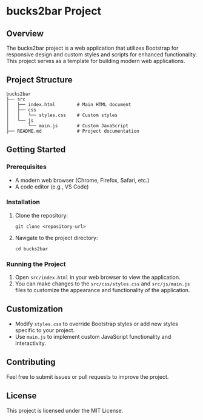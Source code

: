 # bucks2bar Project

## Overview
The bucks2bar project is a web application that utilizes Bootstrap for responsive design and custom styles and scripts for enhanced functionality. This project serves as a template for building modern web applications.

## Project Structure
```
bucks2bar
├── src
│   ├── index.html        # Main HTML document
│   ├── css
│   │   └── styles.css    # Custom styles
│   └── js
│       └── main.js       # Custom JavaScript
├── README.md             # Project documentation
```

## Getting Started

### Prerequisites
- A modern web browser (Chrome, Firefox, Safari, etc.)
- A code editor (e.g., VS Code)

### Installation
1. Clone the repository:
   ```
   git clone <repository-url>
   ```
2. Navigate to the project directory:
   ```
   cd bucks2bar
   ```

### Running the Project
1. Open `src/index.html` in your web browser to view the application.
2. You can make changes to the `src/css/styles.css` and `src/js/main.js` files to customize the appearance and functionality of the application.

## Customization
- Modify `styles.css` to override Bootstrap styles or add new styles specific to your project.
- Use `main.js` to implement custom JavaScript functionality and interactivity.

## Contributing
Feel free to submit issues or pull requests to improve the project.

## License
This project is licensed under the MIT License.